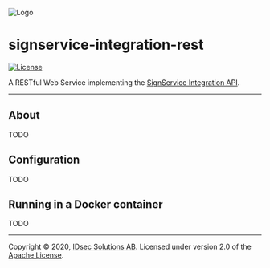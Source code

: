 ![Logo](https://github.com/idsec-solutions/idsec-solutions.github.io/blob/master/img/idsec.png)

# signservice-integration-rest

[![License](https://img.shields.io/badge/License-Apache%202.0-blue.svg)](https://opensource.org/licenses/Apache-2.0)

A RESTful Web Service implementing the [SignService Integration API](https://github.com/idsec-solutions/signservice-integration-api).

---

## About

TODO

## Configuration

TODO

## Running in a Docker container

TODO

---

Copyright &copy; 2020, [IDsec Solutions AB](http://www.idsec.se). Licensed under version 2.0 of the [Apache License](http://www.apache.org/licenses/LICENSE-2.0).
